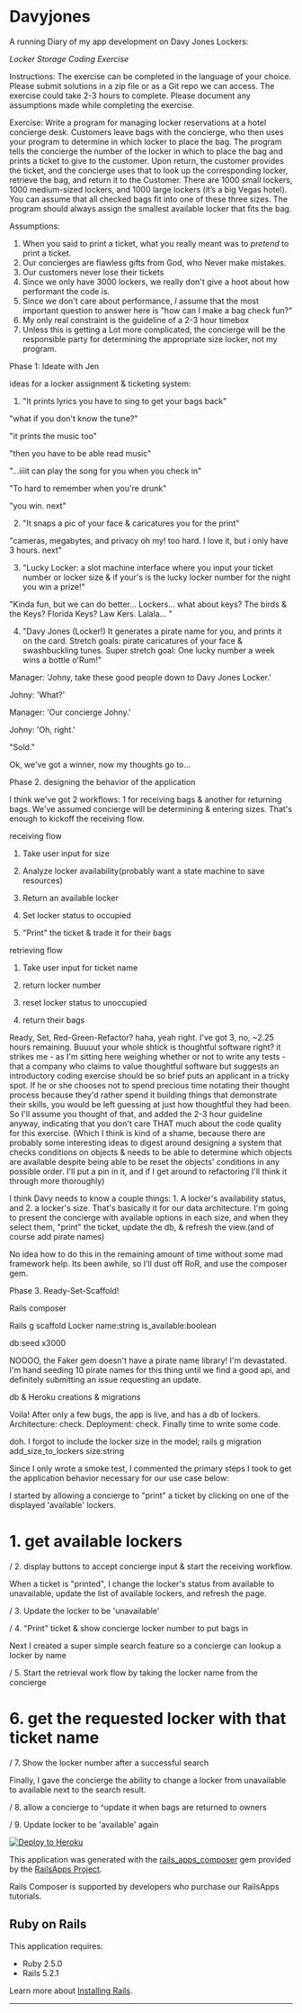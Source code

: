 Davyjones
================
A running Diary of my app development on Davy Jones Lockers:

*Locker Storage Coding Exercise*

Instructions: The exercise can be completed in the language of your choice. Please submit solutions in a zip file or as a
	Git repo we can access. The exercise could take 2-3 hours to complete. Please document any
	assumptions made while completing the exercise.

Exercise: Write a program for managing locker reservations at a hotel concierge desk. Customers leave bags with
	the concierge, who then uses your program to determine in which locker to place the bag. The program
	tells the concierge the number of the locker in which to place the bag and prints a ticket to give to the
	customer. Upon return, the customer provides the ticket, and the concierge uses that to look up the
	corresponding locker, retrieve the bag, and return it to the Customer.
	There are 1000 small lockers, 1000 medium-­­sized lockers, and 1000 large lockers (it’s a big Vegas
	hotel). You can assume that all checked bags fit into one of these three sizes. The program should
	always assign the smallest available locker that fits the bag.

Assumptions: 
1. When you said to print a ticket, what you really meant was to *pretend* to print a ticket. 
2. Our concierges are flawless gifts from God, who Never make mistakes.
3. Our customers never lose their tickets
4. Since we only have 3000 lockers, we really don't give a hoot about how performant the code is.
5. Since we don't care about performance, *I* assume that the most important question to answer here is "how can I make a bag check fun?"
6. My only real constraint is the guideline of a 2-3 hour timebox
7. Unless this is getting a Lot more complicated, the concierge will be the responsible party for determining the appropriate size locker, not my program. 

Phase 1: Ideate with Jen

ideas for a locker assignment & ticketing system: 
1. "It prints lyrics you have to sing to get your bags back"
	
"what if you don't know the tune?"

"it prints the music too"

"then you have to be able read music"

"...iiiit can play the song for you when you check in"

"To hard to remember when you're drunk"

"you win. next"

2. "It snaps a pic of your face & caricatures you for the print"

"cameras, megabytes, and privacy oh my! too hard. I love it, but i only have 3 hours. next"

3. "Lucky Locker: a slot machine interface where you input your ticket number or locker size & if your's is the lucky locker number for the night you win a prize!"

"Kinda fun, but we can do better... Lockers... what about keys? The birds & the Keys? Florida Keys? Law Kers. Lalala... "

4. "Davy Jones (Locker!) It generates a pirate name for you, and prints it on the card. Stretch goals: pirate caricatures of your face & swashbuckling tunes. Super stretch goal: One lucky number a week wins a bottle o'Rum!" 

Manager: 'Johny, take these good people down to Davy Jones Locker.'

Johny: 'What?'

Manager: 'Our concierge Johny.'

Johny: 'Oh, right.'
	
"Sold."

Ok, we've got a winner, now my thoughts go to... 

Phase 2. designing the behavior of the application

I think we've got 2 workflows: 1 for receiving bags & another for returning bags. We've assumed concierge will be determining & entering sizes. That's enough to kickoff the receiving flow.
	
receiving flow

1. Take user input for size

2. Analyze locker availability(probably want a state machine to save resources)

3. Return an available locker

4. Set locker status to occupied

5. "Print" the ticket & trade it for their bags

retrieving flow

1. Take user input for ticket name

2. return locker number 

3. reset locker status to unoccupied

4. return their bags

Ready, Set, Red-Green-Refactor? haha, yeah right. I've got 3, no, ~2.25 hours remaining. Buuuut your whole shtick is thoughtful software right? it strikes me - as I'm sitting here weighing whether or not to write any tests - that a company who claims to value thoughtful software but suggests an introductory coding exercise should be so brief puts an applicant in a tricky spot. If he or she chooses not to spend precious time notating their thought process because they'd rather spend it building things that demonstrate their skills, you would be left guessing at just how thoughtful they had been. So I'll assume you thought of that, and added the 2-3 hour guideline anyway, indicating that you don't care THAT much about the code quality for this exercise. (Which I think is kind of a shame, because there are probably some interesting ideas to digest around designing a system that checks conditions on objects & needs to be able to determine which objects are available despite being able to be reset the objects' conditions in any possible order. I'll put a pin in it, and if I get around to refactoring I'll think it through more thoroughly) 

I think Davy needs to know a couple things: 1. A locker's availability status, and 2. a locker's size. That's basically it for our data architecture. I'm going to present the concierge with available options in each size, and when they select them, "print" the ticket, update the db, & refresh the view.(and of course add pirate names)

No idea how to do this in the remaining amount of time without some mad framework help. Its been awhile, so I'll dust off RoR, and use the composer gem.

Phase 3. Ready-Set-Scaffold!

Rails composer

Rails g scaffold Locker name:string is_available:boolean

db:seed x3000

NOOOO, the Faker gem doesn't have a pirate name library! I'm devastated. I'm hand seeding 10 pirate names for this thing until we find a good api, and definitely submitting an issue requesting an update.

db & Heroku creations & migrations

Voila! After only a few bugs, the app is live, and has a db of lockers. Architecture: check. Deployment: check. Finally time to write some code.
 
doh. I forgot to include the locker size in the model; rails g migration add_size_to_lockers size:string

Since I only wrote a smoke test, I commented the primary steps I took to get the application behavior necessary for our use case below:

I started by allowing a concierge to "print" a ticket by clicking on one of the displayed 'available' lockers.

# 1. get available lockers

/ 2. display buttons to accept concierge input & start the receiving workflow. 

When a ticket is "printed", I change the locker's status from available to unavailable, update the list of available lockers, and refresh the page.

/ 3. Update the locker to be 'unavailable'

/ 4. "Print" ticket & show concierge locker number to put bags in

Next I created a super simple search feature so a concierge can lookup a locker by name

/ 5. Start the retrieval work flow by taking the locker name from the concierge

# 6. get the requested locker with that ticket name

/ 7. Show the locker number after a successful search

Finally, I gave the concierge the ability to change a locker from unavailable to available next to the search result. 

/ 8. allow a concierge to ^update it when bags are returned to owners

/ 9. Update locker to be 'available' again

[![Deploy to Heroku](https://www.herokucdn.com/deploy/button.png)](https://heroku.com/deploy)

This application was generated with the [rails_apps_composer](https://github.com/RailsApps/rails_apps_composer) gem
provided by the [RailsApps Project](http://railsapps.github.io/).

Rails Composer is supported by developers who purchase our RailsApps tutorials.

Ruby on Rails
-------------

This application requires:

- Ruby 2.5.0
- Rails 5.2.1

Learn more about [Installing Rails](http://railsapps.github.io/installing-rails.html).


-------------
